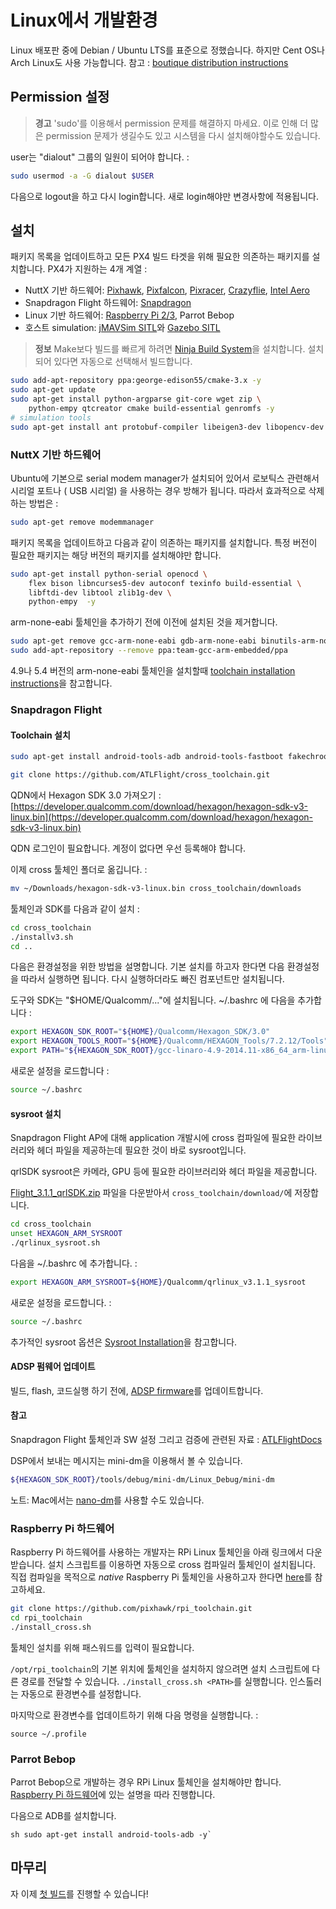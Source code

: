 # Linux에서 개발환경

Linux 배포판 중에 Debian / Ubuntu LTS를 표준으로 정했습니다. 하지만 Cent OS나 Arch Linux도 사용 가능합니다. 참고 : [boutique distribution instructions](starting-installing-linux-boutique.md)

## Permission 설정

> **경고** 'sudo'를 이용해서 permission 문제를 해결하지 마세요. 이로 인해 더 많은 permission 문제가 생길수도 있고 시스템을 다시 설치해야할수도 있습니다.

user는 "dialout" 그룹의 일원이 되어야 합니다. :

```sh
sudo usermod -a -G dialout $USER
```

다음으로 logout을 하고 다시 login합니다. 새로 login해야만 변경사항에 적용됩니다.

## 설치

패키지 목록을 업데이트하고 모든 PX4 빌드 타겟을 위해 필요한 의존하는 패키지를 설치합니다. PX4가 지원하는 4개 계열 :

* NuttX 기반 하드웨어: [Pixhawk](hardware-pixhawk.md), [Pixfalcon](hardware-pixfalcon.md),
  [Pixracer](hardware-pixracer.md), [Crazyflie](hardware-crazyflie2.md),
  [Intel Aero](hardware-intel-aero.md)
* Snapdragon Flight 하드웨어: [Snapdragon](hardware-snapdragon.md)
* Linux 기반 하드웨어: [Raspberry Pi 2/3](hardware-rpi.md), Parrot Bebop
* 호스트 simulation: [jMAVSim SITL](simulation-sitl.md)와 [Gazebo SITL](simulation-gazebo.md)

> **정보** Make보다 빌드를 빠르게 하려면 [Ninja Build System](http://dev.px4.io/starting-installing-linux-boutique.html#ninja-build-system)을 설치합니다. 설치되어 있다면 자동으로 선택해서 빌드합니다.

```sh
sudo add-apt-repository ppa:george-edison55/cmake-3.x -y
sudo apt-get update
sudo apt-get install python-argparse git-core wget zip \
    python-empy qtcreator cmake build-essential genromfs -y
# simulation tools
sudo apt-get install ant protobuf-compiler libeigen3-dev libopencv-dev openjdk-8-jdk openjdk-8-jre clang-3.5 lldb-3.5 -y
```

### NuttX 기반 하드웨어

Ubuntu에 기본으로 serial modem manager가 설치되어 있어서 로보틱스 관련해서 시리얼 포트나 \( USB 시리얼\) 을 사용하는 경우 방해가 됩니다. 따라서 효과적으로 삭제하는 방법은 :

```sh
sudo apt-get remove modemmanager
```

패키지 목록을 업데이트하고 다음과 같이 의존하는 패키지를 설치합니다. 특정 버전이 필요한 패키지는 해당 버전의 패키지를 설치해야만 합니다.

```sh
sudo apt-get install python-serial openocd \
    flex bison libncurses5-dev autoconf texinfo build-essential \
    libftdi-dev libtool zlib1g-dev \
    python-empy  -y
```

arm-none-eabi 툴체인을 추가하기 전에 이전에 설치된 것을 제거합니다.

```sh
sudo apt-get remove gcc-arm-none-eabi gdb-arm-none-eabi binutils-arm-none-eabi gcc-arm-embedded
sudo add-apt-repository --remove ppa:team-gcc-arm-embedded/ppa
```

4.9나 5.4 버전의 arm-none-eabi 툴체인을 설치할때 [toolchain installation instructions](http://dev.px4.io/starting-installing-linux-boutique.html#toolchain-installation)을 참고합니다.

### Snapdragon Flight

#### Toolchain 설치

```sh
sudo apt-get install android-tools-adb android-tools-fastboot fakechroot fakeroot unzip xz-utils wget python python-empy -y
```

```sh
git clone https://github.com/ATLFlight/cross_toolchain.git
```

QDN에서 Hexagon SDK 3.0 가져오기 : [https://developer.qualcomm.com/download/hexagon/hexagon-sdk-v3-linux.bin](https://developer.qualcomm.com/download/hexagon/hexagon-sdk-v3-linux.bin)

QDN 로그인이 필요합니다. 계정이 없다면 우선 등록해야 합니다.

이제 cross 툴체인 폴더로 옮깁니다. :

```sh
mv ~/Downloads/hexagon-sdk-v3-linux.bin cross_toolchain/downloads
```

툴체인과 SDK를 다음과 같이 설치 :

```sh
cd cross_toolchain
./installv3.sh
cd ..
```

다음은 환경설정을 위한 방법을 설명합니다. 기본 설치를 하고자 한다면 다음 환경설정을 따라서 실행하면 됩니다. 다시 실행하더라도 빠진 컴포넌트만 설치됩니다.

도구와 SDK는 "$HOME/Qualcomm/..."에 설치됩니다. ~/.bashrc 에 다음을 추가합니다 :

```sh
export HEXAGON_SDK_ROOT="${HOME}/Qualcomm/Hexagon_SDK/3.0"
export HEXAGON_TOOLS_ROOT="${HOME}/Qualcomm/HEXAGON_Tools/7.2.12/Tools"
export PATH="${HEXAGON_SDK_ROOT}/gcc-linaro-4.9-2014.11-x86_64_arm-linux-gnueabihf_linux/bin:$PATH"
```

새로운 설정을 로드합니다 :

```sh
source ~/.bashrc
```

#### sysroot 설치

Snapdragon Flight AP에 대해 application 개발시에 cross 컴파일에 필요한 라이브러리와 헤더 파일을 제공하는데 필요한 것이 바로 sysroot입니다.

qrlSDK sysroot은 카메라, GPU 등에 필요한 라이브러리와 헤더 파일을 제공합니다.

[Flight\_3.1.1\_qrlSDK.zip](http://support.intrinsyc.com/attachments/download/690/Flight_3.1.1_qrlSDK.zip) 파일을 다운받아서 `cross_toolchain/download/`에 저장합니다.

```sh
cd cross_toolchain
unset HEXAGON_ARM_SYSROOT
./qrlinux_sysroot.sh
```

다음을 ~/.bashrc 에 추가합니다. :

```sh
export HEXAGON_ARM_SYSROOT=${HOME}/Qualcomm/qrlinux_v3.1.1_sysroot
```

새로운 설정을 로드합니다. :

```sh
source ~/.bashrc
```

추가적인 sysroot 옵션은 [Sysroot Installation](https://github.com/ATLFlight/cross_toolchain/blob/sdk3/README.md#sysroot-installation)을 참고합니다.

#### ADSP 펌웨어 업데이트

빌드, flash, 코드실행 하기 전에, [ADSP firmware](advanced-snapdragon.html#updating-the-adsp-firmware)를 업데이트합니다.

#### 참고

Snapdragon Flight 툴체인과 SW 설정 그리고 검증에 관련된 자료 : [ATLFlightDocs](https://github.com/ATLFlight/ATLFlightDocs/blob/master/README.md)

DSP에서 보내는 메시지는 mini-dm을 이용해서 볼 수 있습니다.

```sh
${HEXAGON_SDK_ROOT}/tools/debug/mini-dm/Linux_Debug/mini-dm
```
노트: Mac에서는 [nano-dm](https://github.com/kevinmehall/nano-dm)를 사용할 수도 있습니다.

### Raspberry Pi 하드웨어

Raspberry Pi 하드웨어를 사용하는 개발자는 RPi Linux 툴체인을 아래 링크에서 다운받습니다. 설치 스크립트를 이용하면 자동으로 cross 컴파일러 툴체인이 설치됩니다. 직접 컴파일을 목적으로 _native_ Raspberry Pi 툴체인을 사용하고자 한다면  [here](http://dev.px4.io/hardware-pi2.html#native-builds-optional)를 참고하세요.

```sh
git clone https://github.com/pixhawk/rpi_toolchain.git
cd rpi_toolchain
./install_cross.sh
```

툴체인 설치를 위해 패스워드를 입력이 필요합니다.

`/opt/rpi_toolchain`의 기본 위치에 툴체인을 설치하지 않으려면 설치 스크립트에 다른 경로를 전달할 수 있습니다. `./install_cross.sh <PATH>`를 실행합니다. 인스톨러는 자동으로 환경변수를 설정합니다.

마지막으로 환경변수를 업데이트하기 위해 다음 명령을 실행합니다. :
```
source ~/.profile
```

### Parrot Bebop

Parrot Bebop으로 개발하는 경우 RPi Linux 툴체인을 설치해야만 합니다. [Raspberry Pi 하드웨어](raspberry-pi-hardware)에 있는 설명을 따라 진행합니다.

다음으로 ADB를 설치합니다.

``sh
sudo apt-get install android-tools-adb -y` ``

## 마무리

자 이제 [첫 빌드](starting-building.md)를 진행할 수 있습니다!
